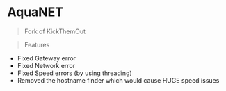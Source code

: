 # AquaNET
> Fork of KickThemOut


> Features
* Fixed Gateway error
* Fixed Network error
* Fixed Speed errors (by using threading)
* Removed the hostname finder which would cause HUGE speed issues


